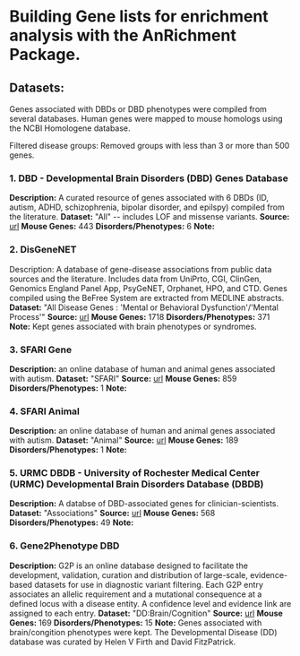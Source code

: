 # Building Gene lists for enrichment analysis with the AnRichment Package.

## Datasets:
Genes associated with DBDs or DBD phenotypes were compiled from several
databases. Human genes were mapped to mouse homologs using the NCBI Homologene
database.

Filtered disease groups: Removed groups with less than 3 or more than 500
genes.

### 1. DBD - Developmental Brain Disorders (DBD) Genes Database
__Description:__ A curated resource of genes associated with 6 DBDs (ID, autism, ADHD,
schizophrenia, bipolar disorder, and epilspy) compiled from the literature.
__Dataset:__ "All" -- includes LOF and missense variants.
__Source:__ [url](http://dbd.geisingeradmi.org/#additional-information)
__Mouse Genes:__ 443
__Disorders/Phenotypes:__ 6
__Note:__ 

### 2. DisGeneNET
Description: A database of gene-disease associations from public data sources
and the literature. Includes data from UniPrto, CGI, ClinGen, Genomics England
Panel App, PsyGeNET, Orphanet, HPO, and CTD. Genes compiled using the 
BeFree System are extracted from MEDLINE abstracts.
__Dataset:__ "All Disease Genes : 'Mental or Behavioral Dysfunction'/'Mental Process'"
__Source:__ [url](https://www.disgenet.org/static/disgenet_ap1/files/downloads)
__Mouse Genes:__ 1718
__Disorders/Phenotypes:__ 371
__Note:__ Kept genes associated with brain phenotypes or syndromes. 

### 3. SFARI Gene
__Description:__ an online database of human and animal genes associated with autism.
__Dataset:__ "SFARI"
__Source:__ [url](https://www.sfari.org/resource/sfari-gene/)
__Mouse Genes:__ 859
__Disorders/Phenotypes:__ 1
__Note:__

### 4. SFARI Animal
__Description:__ an online database of human and animal genes associated with autism.
__Dataset:__ "Animal"
__Source:__ [url](https://www.sfari.org/resource/sfari-gene/)
__Mouse Genes:__ 189
__Disorders/Phenotypes:__ 1
__Note:__

### 5. URMC DBDB - University of Rochester Medical Center (URMC) Developmental Brain Disorders Database (DBDB)
__Description:__ A databse of DBD-associated genes for clinician-scientists. 
__Dataset:__ "Associations"
__Source:__ [url]("https://www.dbdb.urmc.rochester.edu/associations/list")
__Mouse Genes:__ 568
__Disorders/Phenotypes:__ 49
__Note:__ 

### 6. Gene2Phenotype DBD
__Description:__ G2P is an online database designed to facilitate the
development, validation, curation and distribution of large-scale,
evidence-based datasets for use in diagnostic variant filtering. Each G2P entry
associates an allelic requirement and a mutational consequence at a defined
locus with a disease entity. A confidence level and evidence link are assigned
to each entry. 
__Dataset:__ "DD:Brain/Cognition"
__Source:__ [url]("https://www.ebi.ac.uk/gene2phenotype/downloads")
__Mouse Genes:__ 169
__Disorders/Phenotypes:__ 15 
__Note:__ Genes associated with brain/congition phenotypes were kept.
The Developmental Disease (DD) database was curated by Helen 
V Firth and David FitzPatrick.

